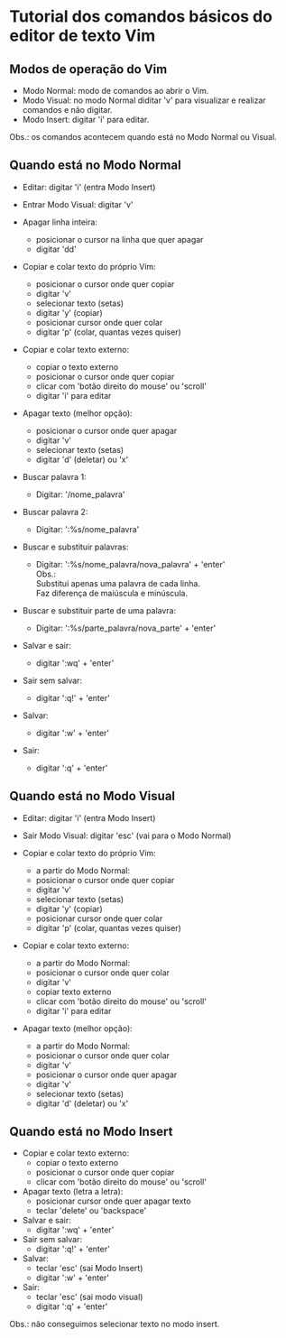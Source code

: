 # Tutorial dos comandos básicos do editor de texto Vim

## Modos de operação do Vim

- Modo Normal: modo de comandos ao abrir o Vim.  
- Modo Visual: no modo Normal diditar 'v' para visualizar e realizar comandos e não digitar.  
- Modo Insert: digitar 'i' para editar.  

Obs.: os comandos acontecem quando está no Modo Normal ou Visual.  

## Quando está no Modo Normal

- Editar: digitar 'i' (entra Modo Insert)  
- Entrar Modo Visual: digitar 'v'  

- Apagar linha inteira:
	- posicionar o cursor na linha  que quer apagar  
	- digitar 'dd'  
- Copiar e colar texto do próprio Vim:  
	- posicionar o cursor onde quer copiar  
	- digitar 'v'  
	- selecionar texto (setas)  
	- digitar 'y' (copiar)  
	- posicionar cursor onde quer colar  
	- digitar 'p' (colar, quantas vezes quiser)  
- Copiar e colar texto externo:  
	- copiar o texto externo  
	- posicionar o cursor onde quer copiar  
	- clicar com 'botão direito do mouse' ou 'scroll'  
	- digitar 'i' para editar  
- Apagar texto (melhor opção):  
	- posicionar o cursor onde quer apagar  
	- digitar 'v'  
	- selecionar texto (setas)  
	- digitar 'd' (deletar) ou 'x'    
- Buscar palavra 1:
	- Digitar: '/nome_palavra'
- Buscar palavra 2:
	- Digitar: ':%s/nome_palavra'
- Buscar e substituir palavras:
	- Digitar: ':%s/nome_palavra/nova_palavra' + 'enter'  
	Obs.:  
		Substitui apenas uma palavra de cada linha.  
		Faz diferença de maiúscula e minúscula.  
- Buscar e substituir parte de uma palavra:  
	- Digitar: ':%s/parte_palavra/nova_parte' + 'enter'  
- Salvar e sair:  
 	- digitar ':wq' + 'enter'  
- Sair sem salvar:  
 	- digitar ':q!' + 'enter'  
- Salvar:  
	- digitar ':w' + 'enter'  
- Sair:  
	- digitar ':q' + 'enter'
	
## Quando está no Modo Visual

- Editar: digitar 'i' (entra Modo Insert)  
- Sair Modo Visual: digitar 'esc' (vai para o Modo Normal)  

- Copiar e colar texto do próprio Vim:  
    - a partir do Modo Normal:
	- posicionar o cursor onde quer copiar  
	- digitar 'v'  
	- selecionar texto (setas)  
	- digitar 'y' (copiar)  
	- posicionar cursor onde quer colar  
	- digitar 'p' (colar, quantas vezes quiser)  
- Copiar e colar texto externo:  
    - a partir do Modo Normal:
	- posicionar o cursor onde quer colar  
	- digitar 'v'  
	- copiar texto externo  
	- clicar com 'botão direito do mouse' ou 'scroll'  
	- digitar 'i' para editar  
- Apagar texto (melhor opção):  
    - a partir do Modo Normal:
	- posicionar o cursor onde quer colar  
	- digitar 'v'  
	- posicionar o cursor onde quer apagar  
	- digitar 'v'  
	- selecionar texto (setas)  
	- digitar 'd' (deletar) ou 'x'    

## Quando está no Modo Insert

- Copiar e colar texto externo:  
	- copiar o texto externo  
	- posicionar o cursor onde quer copiar  
	- clicar com 'botão direito do mouse' ou 'scroll'  
- Apagar texto (letra a letra):  
	- posicionar cursor onde quer apagar texto  
	- teclar 'delete' ou 'backspace'  
- Salvar e sair:  
 	- digitar ':wq' + 'enter'  
- Sair sem salvar:  
 	- digitar ':q!' + 'enter'  
- Salvar:  
	- teclar 'esc' (sai Modo Insert)  
	- digitar ':w' + 'enter'  
- Sair:  
	- teclar 'esc' (sai modo visual)  
	- digitar ':q' + 'enter'  

Obs.: não conseguimos selecionar texto no modo insert.  
